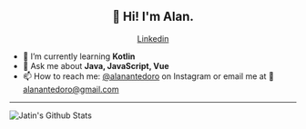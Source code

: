 <h2 align="center">👋 Hi! I'm Alan.</h2>
<p align="center">
  <a href="https://www.linkedin.com/in/alan-antedoro-147631195/">Linkedin</a>
</p>

- 🌱 I’m currently learning **Kotlin**
- 💬 Ask me about **Java, JavaScript, Vue**
- 📫 How to reach me: [@alanantedoro](https://www.instagram.com/alanantedoro/) on Instagram or email me at 📧 alanantedoro@gmail.com

---

<img align="center" alt="Jatin's Github Stats" src="https://github-readme-stats.vercel.app/api?username=alanantedoro&show_icons=true&hide_border=true" />
